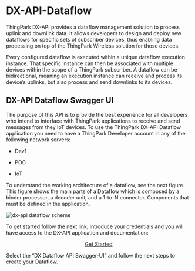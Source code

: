 # DX-API-Dataflow

ThingPark DX-API provides a dataflow management solution to process uplink and downlink data. It allows developers to design and deploy new dataflows for specific sets of subscriber devices, thus enabling data processing on top of the ThingPark Wireless solution for those devices.

Every configured dataflow is executed within a unique dataflow execution instance. That specific instance can then be associated with multiple devices within the scope of a ThingPark subscriber. A dataflow can be bidirectional, meaning an execution instance can receive and process its device’s uplinks, but also process and send downlinks to its devices.

## DX-API Dataflow Swagger UI

The purpose of this API is to provide the best experience for all developers who intend to interface with ThingPark applications to receive and send messages from they IoT devices.
To use the ThingPark DX-API Dataflow application you need to have a ThingPark Developer account in any of the following network servers:

- Dev1
  
- POC
  
- IoT
  
To understand the working architecture of a dataflow, see the next figure. This figure shows the main parts of a Dataflow which is composed by a binder processor, a decoder unit, and a 1-to-N connector. Components that must be defined in the application.

![dx-api dataflow scheme](https://user-images.githubusercontent.com/41436968/43260523-13949d42-90da-11e8-8196-ddb6b9352db6.jpg)

To get started follow the next link, introduce your credentials and you will have access to the DX-API application and documentation:

<p align="center">
  <a href="https://dx-api.thingpark.com/getstarted/#/">Get Started</a>
</p>

Select the “DX Dataflow API Swagger-UI” and follow the next steps to create your Dataflow.
